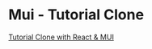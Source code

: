 # Mui - Tutorial Clone

[Tutorial Clone with React & MUI](https://www.youtube.com/watch?v=fzxEECHnsvU&t=0s)

